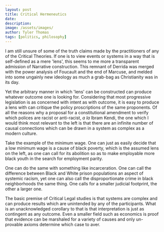 ```yaml
---
layout: post
title: Critical Hermeneutics 
date: 
description: 
image: /assets/images/
author: Tyler Thomas
tags: [politics, philosophy]
---
```


I am still unsure of some of the truth claims made by the practitioners of any
of the Critical Theories.  If one is to view events or systems in a way that is
self-defined as a mere 'lens', this seems to me more a transparent admission of
Narrative construction.  This remnant of Derrida was merged with the power
analysis of Foucault and the end of Marcuse, and melded into some ungainly new
ideology as much a grab-bag as Christianity was in its day.

Yet the arbitrary manner in which 'lens' can be constructed can produce
whatever outcome one is looking for.  Considering that most progressive
legislation is as concerned with intent as with outcome, it is easy to produce a
lens with can critique the policy proscriptions of the same proponents.  Of all
the reasons why a proposal for a constitutional amendment to verify which
polices are racist or anti-racist, *a la* Ibram Kendi, the one which I would
think most relevant to the left is that there are an infinite number of causal
connections which can be drawn in a system as complex as a modern culture.

Take the example of the minimum wage.  One can just as easily decide that a low
minimum wage is a cause of black poverty, which is the assumed lens on the left,
as one can call for its abolition so as to make employable more black youth in
the search for employment parity.

One can do the same with something like incarceration.  One can call the
difference between Black and White prison populations an aspect of systemic
racism, yet one can also call the disproportionate crime in black neighborhoods
the same thing.  One calls for a smaller judicial footprint, the other a larger
one.

The basic premise of Critical Legal studies is that systems are complex and can
produce results which are unintended by any of the participants.  What is an
unacknowledged corollary to that is that interpretation is just as contingent as
any outcome.  Even a smaller field such as economics is proof that evidence can
be marshaled for a variety of causes and only un-provable axioms determine which
case to aver.


